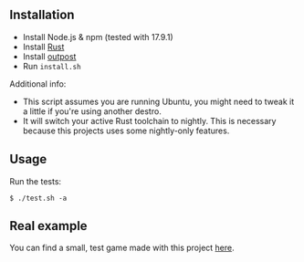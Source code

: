 ## Installation

- Install Node.js & npm (tested with 17.9.1)
- Install [Rust](https://www.rust-lang.org/tools/install)
- Install [outpost](https://github.com/symil/outpost)
- Run `install.sh`

Additional info:

- This script assumes you are running Ubuntu, you might need to tweak it a little if you're using another destro.
- It will switch your active Rust toolchain to nightly. This is necessary because this projects uses some nightly-only features.

## Usage

Run the tests:

```
$ ./test.sh -a
```

## Real example

You can find a small, test game made with this project [here](https://github.com/symil/mesys).
